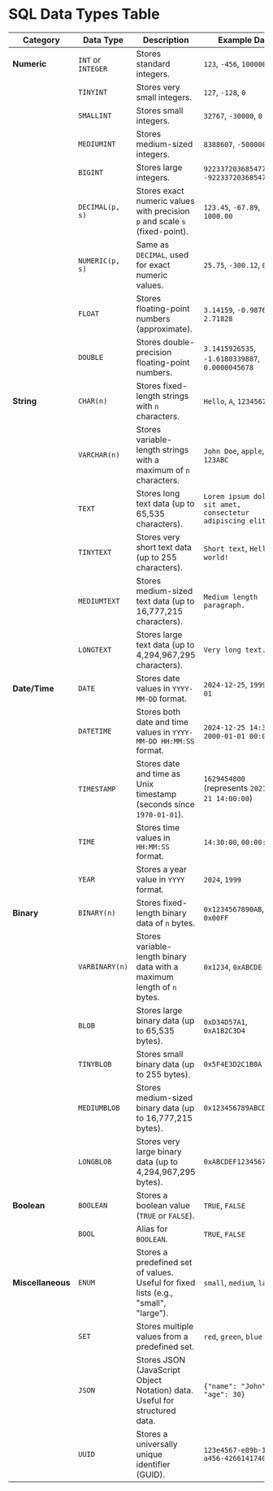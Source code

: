 # SQL Data Types Table

| **Category**      | **Data Type**      | **Description**                                                                     | **Example Data**                                           |
| ----------------- | ------------------ | ----------------------------------------------------------------------------------- | ---------------------------------------------------------- |
| **Numeric**       | `INT` or `INTEGER` | Stores standard integers.                                                           | `123`, `-456`, `100000`                                    |
|                   | `TINYINT`          | Stores very small integers.                                                         | `127`, `-128`, `0`                                         |
|                   | `SMALLINT`         | Stores small integers.                                                              | `32767`, `-30000`, `0`                                     |
|                   | `MEDIUMINT`        | Stores medium-sized integers.                                                       | `8388607`, `-5000000`, `0`                                 |
|                   | `BIGINT`           | Stores large integers.                                                              | `9223372036854775807`, `-9223372036854775807`              |
|                   | `DECIMAL(p, s)`    | Stores exact numeric values with precision `p` and scale `s` (fixed-point).         | `123.45`, `-67.89`, `1000.00`                              |
|                   | `NUMERIC(p, s)`    | Same as `DECIMAL`, used for exact numeric values.                                   | `25.75`, `-300.12`, `0.01`                                 |
|                   | `FLOAT`            | Stores floating-point numbers (approximate).                                        | `3.14159`, `-0.98765`, `2.71828`                           |
|                   | `DOUBLE`           | Stores double-precision floating-point numbers.                                     | `3.1415926535`, `-1.6180339887`, `0.0000045678`            |
| **String**        | `CHAR(n)`          | Stores fixed-length strings with `n` characters.                                    | `Hello`, `A`, `1234567890`                                 |
|                   | `VARCHAR(n)`       | Stores variable-length strings with a maximum of `n` characters.                    | `John Doe`, `apple`, `123ABC`                              |
|                   | `TEXT`             | Stores long text data (up to 65,535 characters).                                    | `Lorem ipsum dolor sit amet, consectetur adipiscing elit.` |
|                   | `TINYTEXT`         | Stores very short text data (up to 255 characters).                                 | `Short text`, `Hello world!`                               |
|                   | `MEDIUMTEXT`       | Stores medium-sized text data (up to 16,777,215 characters).                        | `Medium length paragraph.`                                 |
|                   | `LONGTEXT`         | Stores large text data (up to 4,294,967,295 characters).                            | `Very long text...`                                        |
| **Date/Time**     | `DATE`             | Stores date values in `YYYY-MM-DD` format.                                          | `2024-12-25`, `1999-01-01`                                 |
|                   | `DATETIME`         | Stores both date and time values in `YYYY-MM-DD HH:MM:SS` format.                   | `2024-12-25 14:30:00`, `2000-01-01 00:00:00`               |
|                   | `TIMESTAMP`        | Stores date and time as Unix timestamp (seconds since `1970-01-01`).                | `1629454800` (represents `2021-08-21 14:00:00`)            |
|                   | `TIME`             | Stores time values in `HH:MM:SS` format.                                            | `14:30:00`, `00:00:00`                                     |
|                   | `YEAR`             | Stores a year value in `YYYY` format.                                               | `2024`, `1999`                                             |
| **Binary**        | `BINARY(n)`        | Stores fixed-length binary data of `n` bytes.                                       | `0x1234567890AB`, `0x00FF`                                 |
|                   | `VARBINARY(n)`     | Stores variable-length binary data with a maximum length of `n` bytes.              | `0x1234`, `0xABCDE`                                        |
|                   | `BLOB`             | Stores large binary data (up to 65,535 bytes).                                      | `0xD34D57A1`, `0xA1B2C3D4`                                 |
|                   | `TINYBLOB`         | Stores small binary data (up to 255 bytes).                                         | `0x5F4E3D2C1B0A`                                           |
|                   | `MEDIUMBLOB`       | Stores medium-sized binary data (up to 16,777,215 bytes).                           | `0x123456789ABCDEF`                                        |
|                   | `LONGBLOB`         | Stores very large binary data (up to 4,294,967,295 bytes).                          | `0xABCDEF1234567890`                                       |
| **Boolean**       | `BOOLEAN`          | Stores a boolean value (`TRUE` or `FALSE`).                                         | `TRUE`, `FALSE`                                            |
|                   | `BOOL`             | Alias for `BOOLEAN`.                                                                | `TRUE`, `FALSE`                                            |
| **Miscellaneous** | `ENUM`             | Stores a predefined set of values. Useful for fixed lists (e.g., "small", "large"). | `small`, `medium`, `large`                                 |
|                   | `SET`              | Stores multiple values from a predefined set.                                       | `red`, `green`, `blue`                                     |
|                   | `JSON`             | Stores JSON (JavaScript Object Notation) data. Useful for structured data.          | `{"name": "John", "age": 30}`                              |
|                   | `UUID`             | Stores a universally unique identifier (GUID).                                      | `123e4567-e89b-12d3-a456-426614174000`                     |
